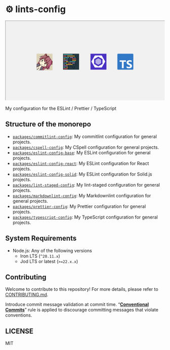 # ⚙️ lints-config

<!-- markdownlint-disable MD045 -->

![](logo.png)

<!-- markdownlint-enable MD045 -->

My configuration for the ESLint / Prettier / TypeScript

## Structure of the monorepo

- [`packages/commitlint-config`](packages/commitlint-config/README.md):
  My commitlint configuration for general projects.
- [`packages/cspell-config`](packages/cspell-config/README.md):
  My CSpell configuration for general projects.
- [`packages/eslint-config-base`](packages/eslint-config-base/README.md):
  My ESLint configuration for general projects.
- [`packages/eslint-config-react`](packages/eslint-config-react/README.md):
  My ESLint configuration for React projects.
- [`packages/eslint-config-solid`](packages/eslint-config-solid/README.md):
  My ESLint configuration for Solid.js projects.
- [`packages/lint-staged-config`](packages/lint-staged-config/README.md):
  My lint-staged configuration for general projects.
- [`packages/markdownlint-config`](packages/markdownlint-config/README.md):
  My Markdownlint configuration for general projects.
- [`packages/prettier-config`](packages/prettier-config/README.md):
  My Prettier configuration for general projects.
- [`packages/typescript-config`](packages/typescript-config/README.md):
  My TypeScript configuration for general projects.

## System Requirements

- Node.js: Any of the following versions
  - Iron LTS (`^20.11.x`)
  - Jod LTS or latest (`>=22.x.x`)

## Contributing

Welcome to contribute to this repository! For more details,
please refer to [CONTRIBUTING.md](.github/CONTRIBUTING.md).

Introduce commit message validation at commit time.
“**[Conventional Commits](https://www.conventionalcommits.org/ja/)**”
rule is applied to discourage committing messages that violate conventions.

## LICENSE

MIT
